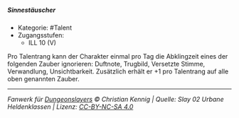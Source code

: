 <!---
Dies ist ein Fanwerk für DUNGEONSLAYERS © von Christian Kennig

Quellen:      [Slay 02 Urbane Heldenklassen](https://www.f-space.de/ds4/downloads.html)
              [Talentbeschreibungen](https://www.f-space.de/ds4/tools-talentcards.html)
License:      [CC-BY-NC-SA 4.0](https://creativecommons.org/licenses/by-nc-sa/4.0/deed.de)
Richtlinien:  [Fanwerkrichtlinien](https://www.dungeonslayers.net/fanwerk-richtlinien/)
Autor:        Zauberlehrling
-->

##### Sinnestäuscher

- Kategorie: #Talent
- Zugangsstufen:
  - ILL 10 (V)

Pro Talentrang kann der Charakter einmal pro Tag die Abklingzeit eines der folgenden Zauber ignorieren: Duftnote, Trugbild, Versetzte Stimme, Verwandlung, Unsichtbarkeit. Zusätzlich erhält er +1 pro Talentrang auf alle oben genannten Zauber.

---

_Fanwerk für [Dungeonslayers](https://www.dungeonslayers.net/) © Christian Kennig | Quelle: Slay 02 Urbane Heldenklassen | Lizenz: [CC-BY-NC-SA 4.0](https://creativecommons.org/licenses/by-nc-sa/4.0/deed.de)_
